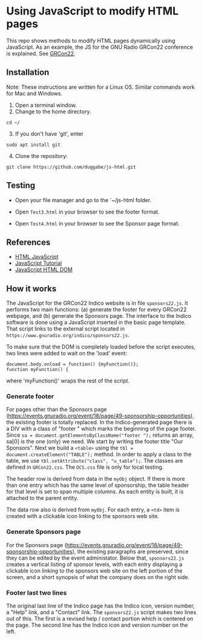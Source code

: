 # Using JavaScript to modify HTML pages

This repo shows methods to modify HTML pages dynamically using JavaScript. As an example, the JS for the GNU Radio GRCon22 conference is explained. See [GRCon22](https://events.gnuradio.org/event/18/overview).

## Installation

Note: These instructions are written for a Linux OS. Similar commands work for Mac and Windows.

1. Open a terminal window.
2. Change to the home directory.  
```
cd ~/  
```
3. If you don't have 'git', enter  
```
sudo apt install git  
```
4. Clone the repository:  
```
git clone https://github.com/duggabe/js-html.git
```

## Testing

* Open your file manager and go to the `~/js-html folder.

* Open `Test3.html` in your browser to see the footer format.

* Open `Test4.html` in your browser to see the Sponsor page format.

## References

* [HTML JavaScript](https://www.w3schools.com/html/html_scripts.asp)
* [JavaScript Tutorial](https://www.w3schools.com/js/default.asp)
* [JavaScript HTML DOM](https://www.w3schools.com/js/js_htmldom.asp)

## How it works

The JavaScript for the GRCon22 Indico website is in file `sponsors22.js`. It performs two main functions: (a) generate the footer for every GRCon22 webpage, and (b) generate the Sponsors page. The interface to the Indico software is done using a JavaScript inserted in the basic page template. That script links to the external script located in `https://www.gnuradio.org/indico/sponsors22.js`.

To make sure that the DOM is completely loaded before the script executes, two lines were added to wait on the 'load' event:

    document.body.onload = function() {myFunction()};  
    function myFunction() {  

where 'myFunction()' wraps the rest of the script.

### Generate footer

For pages other than the Sponsors page (https://events.gnuradio.org/event/18/page/49-sponsorship-opportunities), the existing footer is totally replaced. In the Indico-generated page there is a DIV with a class of "footer " which marks the beginning of the page footer. Since `sa = document.getElementsByClassName("footer ");` returns an array, sa[0] is the one (only) we need. We start by writing the footer title "Our Sponsors". Next we build a `<table>` using the `tbl = document.createElement("TABLE");` method. In order to apply a class to the table, we use `tbl.setAttribute("class", "u_table");`. The classes are defined in `GRCon22.css`. The `DCS.css` file is only for local testing.

The header row is derived from data in the `myObj` object. If there is more than one entry which has the same level of sponsorship, the table header for that level is set to span multiple columns. As each entity is built, it is attached to the parent entity.

The data row also is derived from `myObj`. For each entry, a `<td>` item is created with a clickable icon linking to the sponsors web site.

### Generate Sponsors page

For the Sponsors page (https://events.gnuradio.org/event/18/page/49-sponsorship-opportunities), the existing paragraphs are preserved, since they can be edited by the event administator. Below that, `sponsors22.js` creates a vertical listing of sponsor levels, with each entry displaying a clickable icon linking to the sponsors web site on the left portion of the screen, and a short synopsis of what the company does on the right side.

### Footer last two lines

The original last line of the Indico page has the Indico icon, version number, a "Help" link, and a "Contact" link. The `sponsors22.js` script makes two lines out of this. The first is a revised help / contact portion which is centered on the page. The second line has the Indico icon and version number on the left.

